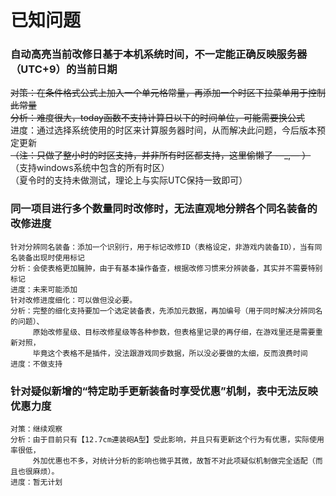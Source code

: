 # 已知问题

### 自动高亮当前改修日基于本机系统时间，不一定能正确反映服务器（UTC+9）的当前日期
~~对策：在条件格式公式上加入一个单元格常量，再添加一个时区下拉菜单用于控制此常量~~  
~~分析：难度很大，today函数不支持计算日以下的时间单位，可能需要换公式~~  
进度：通过选择系统使用的时区来计算服务器时间，从而解决此问题，今后版本预定更新  
~~（注：只做了整小时的时区支持，并非所有时区都支持，这里偷懒了 —_,— ）~~  
（支持windows系统中包含的所有时区）  
（夏令时的支持未做测试，理论上与实际UTC保持一致即可）
    
### 同一项目进行多个数量同时改修时，无法直观地分辨各个同名装备的改修进度
    针对分辨同名装备：添加一个识别行，用于标记改修ID（表格设定，非游戏内装备ID），当有同名装备出现时使用标记
    分析：会使表格更加臃肿，由于有基本操作备查，根据改修习惯来分辨装备，其实并不需要特别标记
    进度：未来可能添加
    针对改修进度细化：可以做但没必要。
    分析：完整的细化支持要加一个选定装备表，先添加元数据，再加编号（用于同时解决分辨同名的问题）、
         原始改修星级、目标改修星级等各种参数，但表格里记录的再仔细，在游戏里还是需要重新对照，
         毕竟这个表格不是插件，没法跟游戏同步数据，所以没必要做的太细，反而浪费时间
    进度：不做支持
    
### 针对疑似新增的“特定助手更新装备时享受优惠”机制，表中无法反映优惠力度
    对策：继续观察
    分析：由于目前只有【12.7cm連装砲A型】受此影响，并且只有更新这个行为有优惠，实际使用率很低，
         外加优惠也不多，对统计分析的影响也微乎其微，故暂不对此项疑似机制做完全适配（而且也很麻烦）。
    进度：暂无计划
